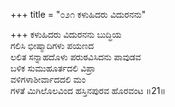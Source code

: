 +++
title = "೦೨೧ ಕಳುಹಿದರು ವಿದುರನನು"

+++
ಕಳುಹಿದರು ವಿದುರನನು ಬುದ್ಧಿಯ  
ಗಲಿಸಿ ಭೀಷ್ಮಾದಿಗಳು ಪಯಣದ  
ಲಲಿತ ಸನ್ನಾಹದೊಳು ಪರುಠವಿಸಿದನು ಪಾವುಡವ   
ಬಳಿಕ ಸುಮುಹೂರ್ತದಲಿ ವಿಪ್ರಾ  
ವಳಿಗಳಾಶೀರ್ವಾದದಲಿ ಮಂ  
ಗಳತೆ ಮಿಗಿಲೊಲವಿಂದ ಹಸ್ತಿನಪುರವ ಹೊರವಂಟ     ॥21॥